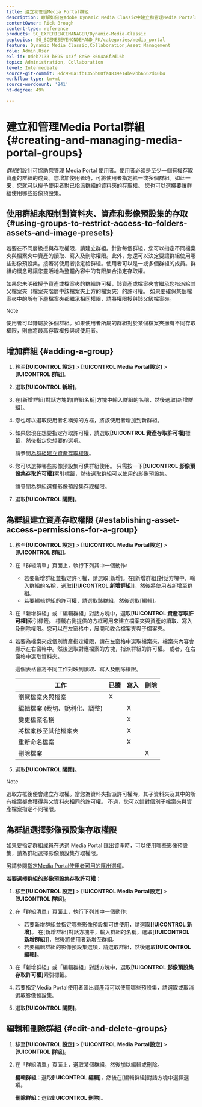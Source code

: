 ```yaml
---
title: 建立和管理Media Portal群組
description: 瞭解如何在Adobe Dynamic Media Classic中建立和管理Media Portal群組。
contentOwner: Rick Brough
content-type: reference
products: SG_EXPERIENCEMANAGER/Dynamic-Media-Classic
geptopics: SG_SCENESEVENONDEMAND_PK/categories/media_portal
feature: Dynamic Media Classic,Collaboration,Asset Management
role: Admin,User
exl-id: 0deb7133-b895-4c3f-8e5e-8604a6f2d16b
topic: Administration, Collaboration
level: Intermediate
source-git-commit: 8dc990a1fb1355b00fa4839e14b92bb6562d40b4
workflow-type: tm+mt
source-wordcount: '841'
ht-degree: 49%

---
```


# 建立和管理Media Portal群組{#creating-and-managing-media-portal-groups}

*群組*&#x200B;的設計可協助您管理 Media Portal 使用者。使用者必須是至少一個有權存取資產的群組的成員。您增加使用者時，可將使用者指定給一或多個群組。如此一來，您就可以授予使用者對已指派群組的資料夾的存取權。 您也可以選擇要讓群組使用哪些影像預設集。

## 使用群組來限制對資料夾、資產和影像預設集的存取 {#using-groups-to-restrict-access-to-folders-assets-and-image-presets}

若要在不同層級授與存取權限，請建立群組。針對每個群組，您可以指定不同檔案夾與檔案夾中資產的讀取、寫入及刪除權限。此外，您還可以決定要讓群組使用哪些影像預設集。接著將使用者指定給群組。使用者可以是一或多個群組的成員。群組的概念可讓您靈活地為整體內容中的有限集合指定存取權。

如果您未明確授予資產或檔案夾的群組許可權，該資產或檔案夾會繼承您指派給其父檔案夾（檔案夾階層中該檔案夾上方的檔案夾）的許可權。 如果要確保某個檔案夾中的所有下層檔案夾都繼承相同權限，請將權限授與該父級檔案夾。

>[!NOTE]
>
>使用者可以隸屬於多個群組。如果使用者所屬的群組對於某個檔案夾擁有不同存取權限，則會將最高存取權授與該使用者。

## 增加群組 {#adding-a-group}

1. 移至&#x200B;**[!UICONTROL 設定]** > **[!UICONTROL Media Portal設定]** > **[!UICONTROL 群組]**。
1. 選取&#x200B;**[!UICONTROL 新增]**。
1. 在[新增群組]對話方塊的[群組名稱]方塊中輸入群組的名稱，然後選取[新增群組] **&#x200B;**。
1. 您也可以選取使用者名稱旁的方框，將該使用者增加到新群組。
1. 如果您現在想要指定存取許可權，請選取&#x200B;**[!UICONTROL 資產存取許可權]**&#x200B;標籤，然後指定您想要的選項。

   請參閱[為群組建立資產存取權限](creating-media-portal-groups.md#establishing_asset_access_permissions_for_a_group)。

1. 您可以選擇哪些影像預設集可供群組使用。 只需按一下&#x200B;**[!UICONTROL 影像預設集存取許可權]**&#x200B;索引標籤，然後選取群組可以使用的影像預設集。

   請參閱[為群組選擇影像預設集存取權限](creating-media-portal-groups.md#choosing_image_preset_access_permissions_for_a_group)。

1. 選取&#x200B;**[!UICONTROL 關閉]**。

## 為群組建立資產存取權限 {#establishing-asset-access-permissions-for-a-group}

1. 移至&#x200B;**[!UICONTROL 設定]** > **[!UICONTROL Media Portal設定]** > **[!UICONTROL 群組]**。
1. 在「群組清單」頁面上，執行下列其中一個動作:

   * 若要新增群組並指定許可權，請選取[新增]。**&#x200B;** 在[新增群組]對話方塊中，輸入群組的名稱，選取[**[!UICONTROL 新增群組]**]，然後將使用者新增至群組。
   * 若要編輯群組的許可權，請選取該群組，然後選取[編輯]。**&#x200B;**

1. 在「新增群組」或「編輯群組」對話方塊中，選取&#x200B;**[!UICONTROL 資產存取許可權]**&#x200B;索引標籤。 標籤右側提供的方框可用來建立檔案夾與資產的讀取、寫入及刪除權限。您可以在左窗格中，展開和收合檔案夾與子檔案夾。
1. 若要為檔案夾或個別資產指定權限，請在左窗格中選取檔案夾。檔案夾內容會顯示在右窗格中。然後選取對應檔案的方塊，指派群組的許可權。 或者，在右窗格中選取資料夾。

   這個表格會將不同工作對映到讀取、寫入及刪除權限。

   | 工作 | 已讀 | 寫入 | 刪除 |
   | --- | --- | --- | --- |
   | 瀏覽檔案夾與檔案 | X | | |
   | 編輯檔案 (裁切、銳利化、調整) | | X | |
   | 變更檔案名稱 | | X | |
   | 將檔案移至其他檔案夾 | | X | |
   | 重新命名檔案 | | X | |
   | 刪除檔案 | | | X |

1. 選取&#x200B;**[!UICONTROL 關閉]**。

>[!NOTE]
>
>選取方框後便會建立存取權。當您為資料夾指派許可權時，其子資料夾及其中的所有檔案都會獲得與父資料夾相同的許可權。 不過，您可以針對個別子檔案夾與資產檔案指定不同權限。

## 為群組選擇影像預設集存取權限

如果要指定群組成員在透過 Media Portal 匯出資產時，可以使用哪些影像預設集，請為群組選擇影像預設集存取權限。

另請參閱[指定Media Portal使用者可用的匯出選項](specifying-export-options-available-media.md#specifying_export_options_available_to_media_portal_users)。

**若要選擇群組的影像預設集存取許可權：**

1. 移至&#x200B;**[!UICONTROL 設定]** > **[!UICONTROL Media Portal設定]** > **[!UICONTROL 群組]**。
1. 在「群組清單」頁面上，執行下列其中一個動作:

   * 若要新增群組並指定哪些影像預設集可供使用，請選取&#x200B;**[!UICONTROL 新增]**。 在[新增群組]對話方塊中，輸入群組的名稱，選取[**[!UICONTROL 新增群組]**]，然後將使用者新增至群組。
   * 若要編輯群組的影像預設集選項，請選取群組，然後選取&#x200B;**[!UICONTROL 編輯]**。

1. 在「新增群組」或「編輯群組」對話方塊中，選取&#x200B;**[!UICONTROL 影像預設集存取許可權]**&#x200B;索引標籤。
1. 若要指定Media Portal使用者匯出資產時可以使用哪些預設集，請選取或取消選取影像預設集。
1. 選取&#x200B;**[!UICONTROL 關閉]**。

## 編輯和刪除群組 {#edit-and-delete-groups}

1. 移至&#x200B;**[!UICONTROL 設定]** > **[!UICONTROL Media Portal設定]** > **[!UICONTROL 群組]**。
1. 在「群組清單」頁面上，選取某個群組，然後加以編輯或刪除。

   **編輯群組**：選取&#x200B;**[!UICONTROL 編輯]**，然後在[編輯群組]對話方塊中選擇選項。

   **刪除群組**：選取&#x200B;**[!UICONTROL 刪除]**。
